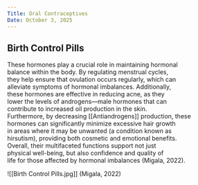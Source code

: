 ```yaml
---
Title: Oral Contraceptives
Date: October 3, 2025
---
```

## Birth Control Pills

These hormones play a crucial role in maintaining hormonal  
balance within the body. By regulating menstrual cycles,  
they help ensure that ovulation occurs regularly, which can  
alleviate symptoms of hormonal imbalances. Additionally,  
these hormones are effective in reducing acne, as they  
lower the levels of androgens—male hormones that can  
contribute to increased oil production in the skin.  
Furthermore, by decreasing [[Antiandrogens]] production, these  
hormones can significantly minimize excessive hair growth  
in areas where it may be unwanted (a condition known as  
hirsutism), providing both cosmetic and emotional benefits.  
Overall, their multifaceted functions support not just  
physical well-being, but also confidence and quality of  
life for those affected by hormonal imbalances (Migala, 2022).

![[Birth Control Pills.jpg]]
(Migala, 2022)